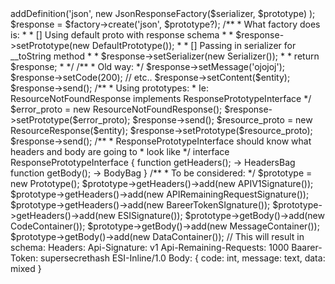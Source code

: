 
<?php


/**
 * Hook into sf2 controllers using events:
 *
 * http://symfony.com/doc/current/components/http_kernel/introduction.html#component-http-kernel-event-table
 *
 * http://symfony.com/doc/current/components/http_kernel/introduction.html#component-http-kernel-kernel-response
 *
 */

$factory = new ResponseFactory();
/**
 * Setup:
 * Done by DI rather than manually:
 */
$serializer = new JMSSerializer();
$prototype = new PrototypeInstance();

$factory->addDefinition('json',
    new JsonResponseFactory($serializer, $prototype)
);

$response = $factory->create('json', $prototype?);

/**
 * What factory does is:
 *
 * [] Using default proto with response schema
 *
 * $response->setPrototype(new DefaultPrototype());
 *
 * [] Passing in serializer for __toString method
 *
 * $response->setSerializer(new Serializer());
 *
 * return $response;
 *
 */

/**
 * Old way:
 */
$response->setMessage('ojojoj');
$response->setCode(200);
// etc..
$response->setContent($entity);
$response->send();

/**
 * Using prototypes:
 * Ie: ResourceNotFoundResponse implements ResponsePrototypeInterface
 */

$error_proto = new ResourceNotFoundResponse();
$response->setPrototype($error_proto);
$response->send();

$resource_proto = new ResourceResponse($entity);
$response->setPrototype($resource_proto);
$response->send();

/**
 * ResponsePrototypeInterface should know what headers and body are going to
 * look like
 */

interface ResponsePrototypeInterface {
    function getHeaders(); -> HeadersBag
    function getBody(); -> BodyBag
}




/**
 * To be considered:
 */

$prototype = new Prototype();
$prototype->getHeaders()->add(new APIV1Signature());
$prototype->getHeaders()->add(new APIRemainingRequestSignature());
$prototype->getHeaders()->add(new BareerTokenSIgnature());
$prototype->getHeaders()->add(new ESISignature());

$prototype->getBody()->add(new CodeContainer());
$prototype->getBody()->add(new MessageContainer());
$prototype->getBody()->add(new DataContainer());

// This will result in schema:
Headers:
    Api-Signature: v1
    Api-Remaining-Requests: 1000
    Baarer-Token: supersecrethash
    ESI-Inline/1.0

Body:
{
    code: int,
    message: text,
    data: mixed
}
